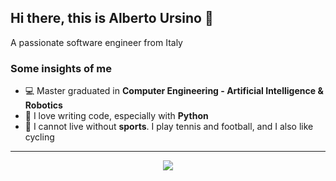 ## Hi there, this is Alberto Ursino 👋

A passionate software engineer from Italy

### Some insights of me

- 💻 Master graduated in **Computer Engineering - Artificial Intelligence & Robotics**
- 🐍 I love writing code, especially with **Python**
- 🥎 I cannot live without **sports**. I play tennis and football, and I also like cycling

---
<div align="center">

![](https://komarev.com/ghpvc/?username=albertoursino&color=blueviolet&style=for-the-badge)

</div>
<!--- 
emoji: https://www.webfx.com/tools/emoji-cheat-sheet/
-->
